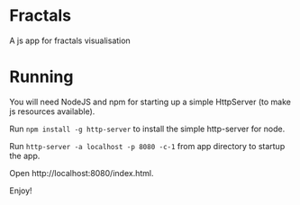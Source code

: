 # Fractals
A js app for fractals visualisation

# Running
You will need NodeJS and npm for starting up a simple HttpServer (to make js resources available).

Run
```npm install -g http-server``` 
to install the simple http-server for node.

Run 
```http-server -a localhost -p 8080 -c-1```
from app directory to startup the app. 

Open
http://localhost:8080/index.html.

Enjoy!
